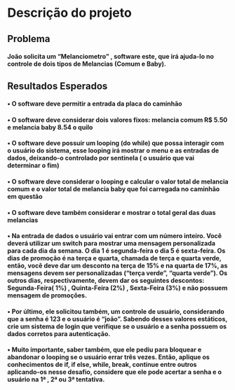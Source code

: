 # Descrição do projeto
## Problema
#### João solicita um “Melanciometro” , software este, que irá ajuda-lo no controle de dois tipos de Melancias (Comum e Baby).   

## Resultados Esperados
#### •	O software deve permitir a entrada da placa do caminhão
#### •	O software deve considerar dois valores fixos: melancia comum R$ 5.50 e melancia baby 8.54 o quilo
#### •	O software deve possuir um looping (do while) que possa interagir com o usuário do sistema, esse looping irá mostrar o menu e as entradas de dados, deixando-o controlado por sentinela ( o usuário que vai determinar o fim)
#### •	O software deve considerar o looping e calcular o valor total de melancia comum e o valor total de melancia baby que foi carregada no caminhão em questão
#### •	O software deve também considerar e mostrar o total geral das duas melancias
#### •	Na entrada de dados o usuário vai entrar com um número inteiro. Você deverá utilizar um switch para mostrar uma mensagem personalizada para cada dia da semana. O dia 1 é segunda-feira o dia 5 é sexta-feira. Os dias de promoção é na terça e quarta, chamada de terça e quarta verde, então, você deve dar um desconto na terça de 15% e na quarta de 17%, as mensagens devem ser personalizadas (“terça verde”, “quarta verde”). Os outros dias, respectivamente, devem dar os seguintes descontos: Segunda-Feira( 1%) , Quinta-Feira (2%) , Sexta-Feira (3%) e não possuem mensagem de promoções.
#### •	Por último, ele solicitou também, um controle de usuário, considerando que a senha é 123 e o usuário é “joão”. Sabendo desses valores estáticos, crie um sistema de login que verifique se o usuário e a senha possuem os dados corretos para autenticação.
#### •	Muito importante, saber também, que ele pediu para bloquear e abandonar o looping se o usuário errar três vezes. Então, aplique os conhecimentos de if, if else, while, break, continue entre outros  aplicando-os nesse desafio, considere que ele pode acertar a senha e o usuário na 1ª , 2ª ou 3ª tentativa.
